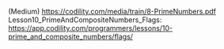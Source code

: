 ﻿(Medium)
https://codility.com/media/train/8-PrimeNumbers.pdf
Lesson10_PrimeAndCompositeNumbers_Flags:
https://app.codility.com/programmers/lessons/10-prime_and_composite_numbers/flags/
